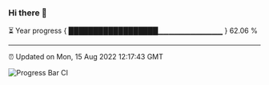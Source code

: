 ### Hi there 👋

⏳ Year progress { ██████████████████▁▁▁▁▁▁▁▁▁▁▁▁ } 62.06 %

---

⏰ Updated on Mon, 15 Aug 2022 12:17:43 GMT

![Progress Bar CI](https://github.com/Shyam-Makwana/GitHub-Actions-Demo/workflows/Progress%20Bar%20CI/badge.svg)
